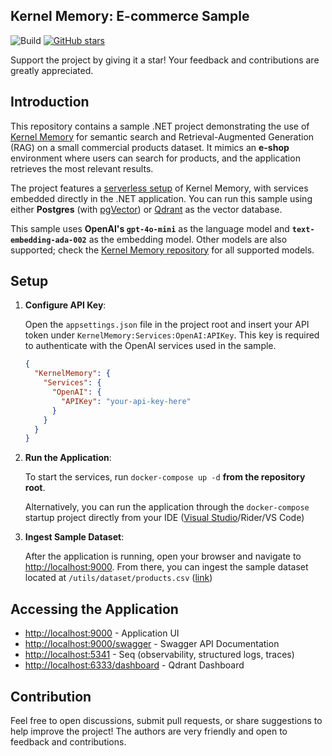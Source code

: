 ## Kernel Memory: E-commerce Sample


![Build](https://github.com/demid-ns/kernel-memory-ecommerce-sample/actions/workflows/ci-build.yml/badge.svg)
[![GitHub stars](https://img.shields.io/github/stars/demid-ns/kernel-memory-ecommerce-sample?style=social)](https://github.com/demid-ns/kernel-memory-ecommerce-sample/stargazers)  

Support the project by giving it a star! Your feedback and contributions are greatly appreciated.

## Introduction

This repository contains a sample .NET project demonstrating the use of [Kernel Memory](https://github.com/microsoft/kernel-memory) for semantic search and Retrieval-Augmented Generation (RAG) on a small commercial products dataset. 
It mimics an **e-shop** environment where users can search for products, and the application retrieves the most relevant results.

The project features a [serverless setup](https://microsoft.github.io/kernel-memory/serverless) of Kernel Memory, with services embedded directly in the .NET application. 
You can run this sample using either **Postgres** (with [pgVector](https://github.com/pgvector/pgvector)) or [Qdrant](https://github.com/qdrant/qdrant) as the vector database.

This sample uses **OpenAI's `gpt-4o-mini`** as the language model and **`text-embedding-ada-002`** as the embedding model. Other models are also supported; check the [Kernel Memory repository](https://github.com/microsoft/kernel-memory) for all supported models.

## Setup

1. **Configure API Key**:
   
   Open the `appsettings.json` file in the project root and insert your API token under `KernelMemory:Services:OpenAI:APIKey`. This key is required to authenticate with the OpenAI services used in the sample.

   ```json
   {
     "KernelMemory": {
       "Services": {
         "OpenAI": {
           "APIKey": "your-api-key-here"
         }
       }
     }
   }
   ```
   
2. **Run the Application**:
   
   To start the services, run `docker-compose up -d` **from the repository root**.

   Alternatively, you can run the application through the `docker-compose` startup project directly from your IDE ([Visual Studio](https://learn.microsoft.com/en-us/visualstudio/containers/tutorial-multicontainer?view=vs-2022)/Rider/VS Code)

3. **Ingest Sample Dataset**:
   
   After the application is running, open your browser and navigate to [http://localhost:9000](http://localhost:9000).
   From there, you can ingest the sample dataset located at `/utils/dataset/products.csv` ([link](./utils/dataset/products.csv))

## Accessing the Application

- [http://localhost:9000](http://localhost:9000) - Application UI
- [http://localhost:9000/swagger](http://localhost:9000/swagger) - Swagger API Documentation
- [http://localhost:5341](http://localhost:5341) - Seq (observability, structured logs, traces)
- [http://localhost:6333/dashboard](http://localhost:6333/dashboard) - Qdrant Dashboard

## Contribution

Feel free to open discussions, submit pull requests, or share suggestions to help improve the project! The authors are very friendly and open to feedback and contributions.


   
